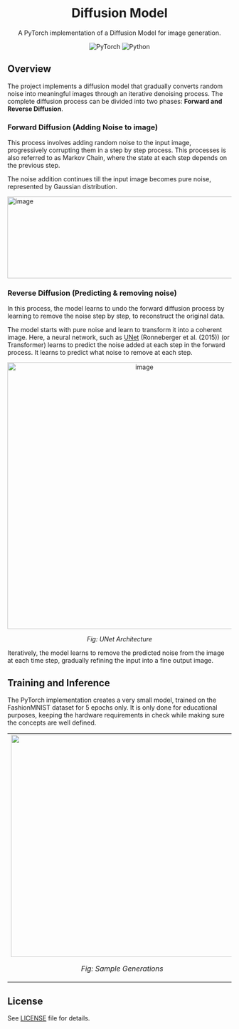 <div align="center">
  <h1>Diffusion Model</h1>
  <p>A PyTorch implementation of a Diffusion Model for image generation.</p>

![PyTorch](https://img.shields.io/badge/PyTorch-%23EE4C2C.svg?style=flat&logo=PyTorch&logoColor=white) ![Python](https://img.shields.io/badge/Python-blue.svg?style=flat&logo=python&logoColor=white)

</div>

## Overview

The project implements a diffusion model that gradually converts random noise into meaningful images through an iterative denoising process. The complete diffusion process can be divided into two phases: **Forward and Reverse Diffusion**.

### Forward Diffusion (Adding Noise to image)

This process involves adding random noise to the input image, progressively corrupting them in a step by step process. This processes is also referred to as Markov Chain, where the state at each step depends on the previous step.

The noise addition continues till the input image becomes pure noise, represented by Gaussian distribution.

<img width="1182" height="184" alt="image" src="https://github.com/user-attachments/assets/41499028-e0fe-4ccb-ba32-a8f7495335c9" />


### Reverse Diffusion (Predicting & removing noise)

In this process, the model learns to undo the forward diffusion process by learning to remove the noise step by step, to reconstruct the original data.

The model starts with pure noise and learn to transform it into a coherent image. Here, a neural network, such as [UNet](https://arxiv.org/pdf/1505.04597) (Ronneberger et al. (2015)) (or Transformer) learns to predict the noise added at each step in the forward process. It learns to predict what noise to remove at each step.

<div align="center">
<img width="600" alt="image" src="https://github.com/user-attachments/assets/241c1393-6146-4926-a11c-e8abd2ce047b" />
<p><em>Fig: UNet Architecture</em></p>
</div>

Iteratively, the model learns to remove the predicted noise from the image at each time step, gradually refining the input into a fine output image.

## Training and Inference

The PyTorch implementation creates a very small model, trained on the FashionMNIST dataset for 5 epochs only. It is only done for educational purposes, keeping the hardware requirements in check while making sure the concepts are well defined.

<div align="center">
<table>
  <tr>
    <td align="center">
      <img src="https://github.com/user-attachments/assets/2d2e8b67-0bd3-4d8f-9a36-de7ebe02b3e0" width="500" />
      <p><em>Fig: Sample Generations</em></p>
    </td>
    <td align="center">
      <img src="https://github.com/user-attachments/assets/79cb5a4b-0a80-4676-8a56-1f18110b9f0d" width="350" />
      <p><em>Fig: Samples per timestep t</em></p>
    </td>
  </tr>
</table>
</div>

## License

See [LICENSE](LICENSE) file for details.
